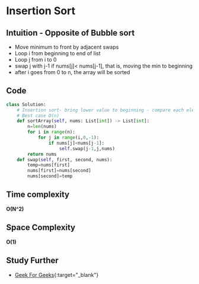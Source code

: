 # Insertion Sort

## Intuition - Opposite of Bubble sort
- Move minimum to front by adjacent swaps
- Loop i from beginning to end of list
- Loop j from i to 0
- swap j with j-1 if nums[j]< nums[j-1], that is, moving the min to beginning
- after i goes from 0 to n, the array will be sorted

## Code
```py
class Solution:
    # Insertion sort- bring lower value to beginning - compare each element with its left element, swap if element is smaller - O(n^2) - TLE
    # Best case O(n)
    def sortArray(self, nums: List[int]) -> List[int]:
        n=len(nums)
        for i in range(n):
            for j in range(i,0,-1):
                if nums[j]<nums[j-1]:
                    self.swap(j-1,j,nums)
        return nums
    def swap(self, first, second, nums):
        temp=nums[first]
        nums[first]=nums[second]
        nums[second]=temp
```

## Time complexity 

**O(N^2)**

## Space Complexity

**O(1)**

## Study Further

- [Geek For Geeks](https://www.geeksforgeeks.org/insertion-sort/){:target="_blank"}
